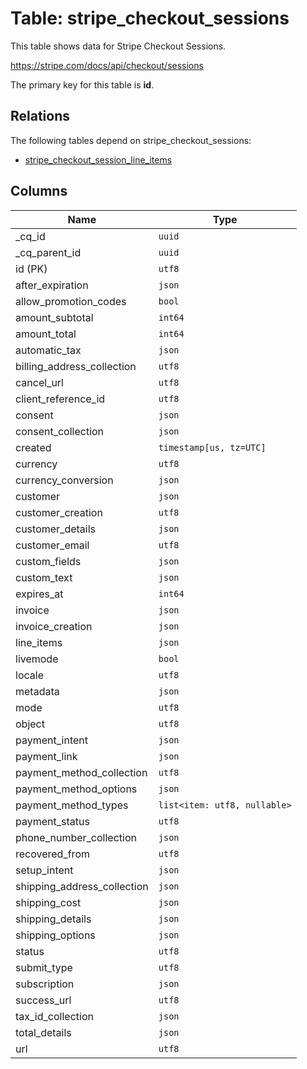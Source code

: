 # Table: stripe_checkout_sessions

This table shows data for Stripe Checkout Sessions.

https://stripe.com/docs/api/checkout/sessions

The primary key for this table is **id**.

## Relations

The following tables depend on stripe_checkout_sessions:
  - [stripe_checkout_session_line_items](stripe_checkout_session_line_items.md)

## Columns

| Name          | Type          |
| ------------- | ------------- |
|_cq_id|`uuid`|
|_cq_parent_id|`uuid`|
|id (PK)|`utf8`|
|after_expiration|`json`|
|allow_promotion_codes|`bool`|
|amount_subtotal|`int64`|
|amount_total|`int64`|
|automatic_tax|`json`|
|billing_address_collection|`utf8`|
|cancel_url|`utf8`|
|client_reference_id|`utf8`|
|consent|`json`|
|consent_collection|`json`|
|created|`timestamp[us, tz=UTC]`|
|currency|`utf8`|
|currency_conversion|`json`|
|customer|`json`|
|customer_creation|`utf8`|
|customer_details|`json`|
|customer_email|`utf8`|
|custom_fields|`json`|
|custom_text|`json`|
|expires_at|`int64`|
|invoice|`json`|
|invoice_creation|`json`|
|line_items|`json`|
|livemode|`bool`|
|locale|`utf8`|
|metadata|`json`|
|mode|`utf8`|
|object|`utf8`|
|payment_intent|`json`|
|payment_link|`json`|
|payment_method_collection|`utf8`|
|payment_method_options|`json`|
|payment_method_types|`list<item: utf8, nullable>`|
|payment_status|`utf8`|
|phone_number_collection|`json`|
|recovered_from|`utf8`|
|setup_intent|`json`|
|shipping_address_collection|`json`|
|shipping_cost|`json`|
|shipping_details|`json`|
|shipping_options|`json`|
|status|`utf8`|
|submit_type|`utf8`|
|subscription|`json`|
|success_url|`utf8`|
|tax_id_collection|`json`|
|total_details|`json`|
|url|`utf8`|
